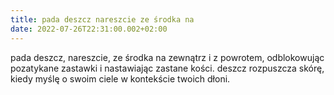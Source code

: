 ```yaml
---
title: pada deszcz nareszcie ze środka na
date: 2022-07-26T22:31:00.002+02:00
---
```

pada deszcz, nareszcie, ze środka na zewnątrz i z powrotem, odblokowując pozatykane zastawki i nastawiając zastane kości. deszcz rozpuszcza skórę, kiedy myślę o swoim ciele w kontekście twoich dłoni.

